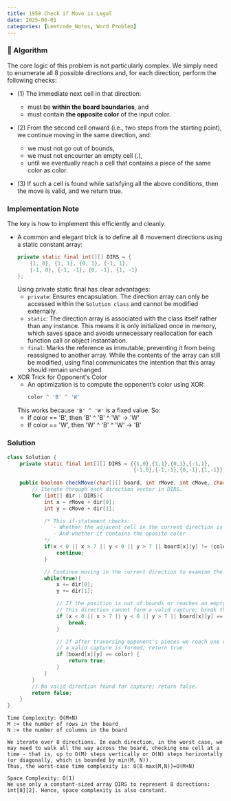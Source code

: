 ```yaml
---
title: 1958 Check if Move is Legal
date: 2025-06-01
categories: [Leetcode_Notes, Word Problem]
---
```


### 📌 Algorithm
The core logic of this problem is not particularly complex. We simply need to enumerate all 8 possible directions and, for each direction, perform the following checks:

- (1) The immediate next cell in that direction:
    - must be **within the board boundaries**, and
    - must contain **the opposite color** of the input color.

- (2) From the second cell onward (i.e., two steps from the starting point), we continue moving in the same direction, and:
    - we must not go out of bounds,
    - we must not encounter an empty cell (.),
    - until we eventually reach a cell that contains a piece of the same color as color.

- (3) If such a cell is found while satisfying all the above conditions, then the move is valid, and we return true.

### Implementation Note
The key is how to implement this efficiently and cleanly.
- A common and elegant trick is to define all 8 movement directions using a static constant array:
    ```java
    private static final int[][] DIRS = {
        {1, 0}, {1, 1}, {0, 1}, {-1, 1},
        {-1, 0}, {-1, -1}, {0, -1}, {1, -1}
    };
    ```
    Using private static final has clear advantages:
    - ```private```: Ensures encapsulation. The direction array can only be accessed within the ```Solution class``` and cannot be modified externally.
    - ```static```: The direction array is associated with the class itself rather than any instance. This means it is only initialized once in memory, which saves space and avoids unnecessary reallocation for each function call or object instantiation.
    - ```final```: Marks the reference as immutable, preventing it from being reassigned to another array. While the contents of the array can still be modified, using final communicates the intention that this array should remain unchanged.
- XOR Trick for Opponent's Color
    - An optimization is to compute the opponent’s color using XOR:
        ```java
        color ^ 'B' ^ 'W'
        ```
    This works because ```'B' ^ 'W'``` is a fixed value. So:
    - If color == 'B', then 'B' ^ 'B' ^ 'W' → 'W'
    - If color == 'W', then 'W' ^ 'B' ^ 'W' → 'B'

### Solution
```java
class Solution {
    private static final int[][] DIRS = {{1,0},{1,1},{0,1},{-1,1},
                                         {-1,0},{-1,-1},{0,-1},{1,-1}};
       
    public boolean checkMove(char[][] board, int rMove, int cMove, char color) {
        // Iterate through each direction vector in DIRS.
        for (int[] dir : DIRS){
            int x = rMove + dir[0];
            int y = cMove + dir[1];

            /* This if-statement checks:
               - Whether the adjacent cell in the current direction is within the board;
               - And whether it contains the oposite color
            */
            if(x < 0 || x > 7 || y < 0 || y > 7 || board[x][y] != (color ^ 'B' ^ 'W')){
                continue;
            }

            // Continue moving in the current direction to examine the next cells.
            while(true){
                x += dir[0];
                y += dir[1];

                // If the position is out of bounds or reaches an empty cell,
                // this direction cannot form a valid capture; break the loop.
                if (x < 0 || x > 7 || y < 0 || y > 7 || board[x][y] == '.') {
                    break;
                }

                // If after traversing opponent's pieces we reach one of our own,
                // a valid capture is formed; return true.
                if (board[x][y] == color) {
                    return true;
                }
            }
        }
        // No valid direction found for capture; return false.
        return false;
    }
}
```

```
Time Complexity: O(M+N)
M := the number of rows in the board
N := the number of columns in the board

We iterate over 8 directions. In each direction, in the worst case, we may need to walk all the way across the board, checking one cell at a time - that is, up to O(M) steps vertically or O(N) steps horizontally (or diagonally, which is bounded by min(M, N)).
Thus, the worst-case time complexity is: O(8⋅max(M,N))=O(M+N)

Space Complexity: O(1)
We use only a constant-sized array DIRS to represent 8 directions: int[8][2]. Hence, space complexity is also constant. 
```